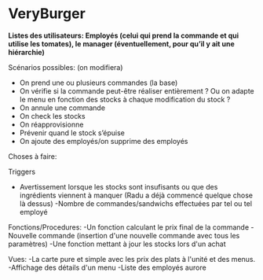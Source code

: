# VeryBurger

**Listes des utilisateurs: Employés (celui qui prend la commande et qui utilise les tomates), le manager (éventuellement, pour qu’il y ait une hiérarchie)**

Scénarios possibles: (on modifiera)
- On prend une ou plusieurs commandes (la base)
- On vérifie si la commande peut-être réaliser entièrement ? Ou on adapte le menu en fonction des stocks à chaque modification du stock ? 
- On annule une commande
- On check les stocks
- On réapprovisionne
- Prévenir quand le stock s’épuise
- On ajoute des employés/on supprime des employés


Choses à faire:

Triggers
- Avertissement lorsque les stocks sont insufisants ou que des ingrédients viennent à manquer 
(Radu a déjà commencé quelque chose là dessus)
-Nombre de commandes/sandwichs effectuées par tel ou tel employé 

Fonctions/Procedures:
-Un fonction calculant le prix final de la commande
-Nouvelle commande (insertion d'une nouvelle commande avec tous les paramètres)
-Une fonction mettant à jour les stocks lors d'un achat 




Vues:
-La carte pure et simple avec les prix des plats à l'unité et des menus.
-Affichage des détails d'un menu
-Liste des employés 														aurore



